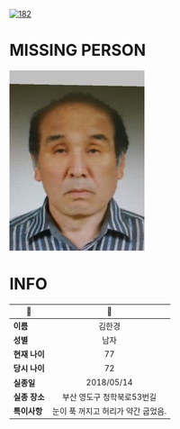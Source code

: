 [![182](https://img.shields.io/badge/%EC%8B%A4%EC%A2%85%EC%8B%A0%EA%B3%A0%EB%8A%94%20%EA%B5%AD%EB%B2%88%EC%97%86%EC%9D%B4-182-blue)](http://safe182.go.kr/index.do)

# MISSING PERSON

<img src="./missing_person.jpg">

# INFO

|🔑|💎|
|--|:--:|
|**이름**|김한경|
|**성별**|남자|
|**현재 나이**|77|
|**당시 나이**|72|
|**실종일**|2018/05/14|
|**실종 장소**|부산 영도구 청학북로53번길 |
|**특이사항**|눈이 푹 꺼지고 허리가 약간 굽었음.|
